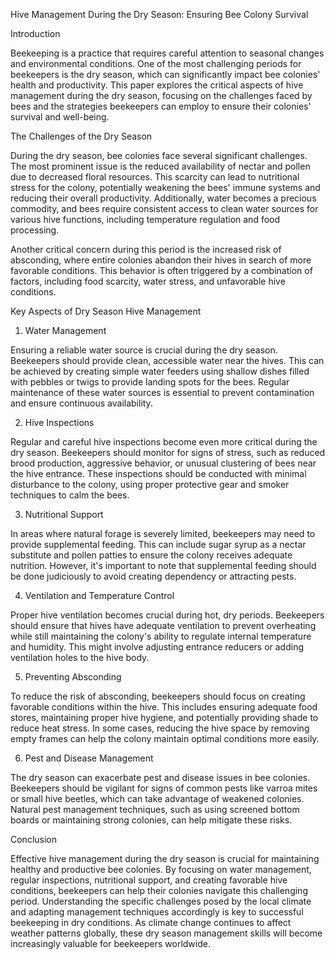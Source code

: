 Hive Management During the Dry Season: Ensuring Bee Colony Survival

Introduction

Beekeeping is a practice that requires careful attention to seasonal changes and environmental conditions. One of the most challenging periods for beekeepers is the dry season, which can significantly impact bee colonies' health and productivity. This paper explores the critical aspects of hive management during the dry season, focusing on the challenges faced by bees and the strategies beekeepers can employ to ensure their colonies' survival and well-being.

The Challenges of the Dry Season

During the dry season, bee colonies face several significant challenges. The most prominent issue is the reduced availability of nectar and pollen due to decreased floral resources. This scarcity can lead to nutritional stress for the colony, potentially weakening the bees' immune systems and reducing their overall productivity. Additionally, water becomes a precious commodity, and bees require consistent access to clean water sources for various hive functions, including temperature regulation and food processing.

Another critical concern during this period is the increased risk of absconding, where entire colonies abandon their hives in search of more favorable conditions. This behavior is often triggered by a combination of factors, including food scarcity, water stress, and unfavorable hive conditions.

Key Aspects of Dry Season Hive Management

1. Water Management

Ensuring a reliable water source is crucial during the dry season. Beekeepers should provide clean, accessible water near the hives. This can be achieved by creating simple water feeders using shallow dishes filled with pebbles or twigs to provide landing spots for the bees. Regular maintenance of these water sources is essential to prevent contamination and ensure continuous availability.

2. Hive Inspections

Regular and careful hive inspections become even more critical during the dry season. Beekeepers should monitor for signs of stress, such as reduced brood production, aggressive behavior, or unusual clustering of bees near the hive entrance. These inspections should be conducted with minimal disturbance to the colony, using proper protective gear and smoker techniques to calm the bees.

3. Nutritional Support

In areas where natural forage is severely limited, beekeepers may need to provide supplemental feeding. This can include sugar syrup as a nectar substitute and pollen patties to ensure the colony receives adequate nutrition. However, it's important to note that supplemental feeding should be done judiciously to avoid creating dependency or attracting pests.

4. Ventilation and Temperature Control

Proper hive ventilation becomes crucial during hot, dry periods. Beekeepers should ensure that hives have adequate ventilation to prevent overheating while still maintaining the colony's ability to regulate internal temperature and humidity. This might involve adjusting entrance reducers or adding ventilation holes to the hive body.

5. Preventing Absconding

To reduce the risk of absconding, beekeepers should focus on creating favorable conditions within the hive. This includes ensuring adequate food stores, maintaining proper hive hygiene, and potentially providing shade to reduce heat stress. In some cases, reducing the hive space by removing empty frames can help the colony maintain optimal conditions more easily.

6. Pest and Disease Management

The dry season can exacerbate pest and disease issues in bee colonies. Beekeepers should be vigilant for signs of common pests like varroa mites or small hive beetles, which can take advantage of weakened colonies. Natural pest management techniques, such as using screened bottom boards or maintaining strong colonies, can help mitigate these risks.

Conclusion

Effective hive management during the dry season is crucial for maintaining healthy and productive bee colonies. By focusing on water management, regular inspections, nutritional support, and creating favorable hive conditions, beekeepers can help their colonies navigate this challenging period. Understanding the specific challenges posed by the local climate and adapting management techniques accordingly is key to successful beekeeping in dry conditions. As climate change continues to affect weather patterns globally, these dry season management skills will become increasingly valuable for beekeepers worldwide.